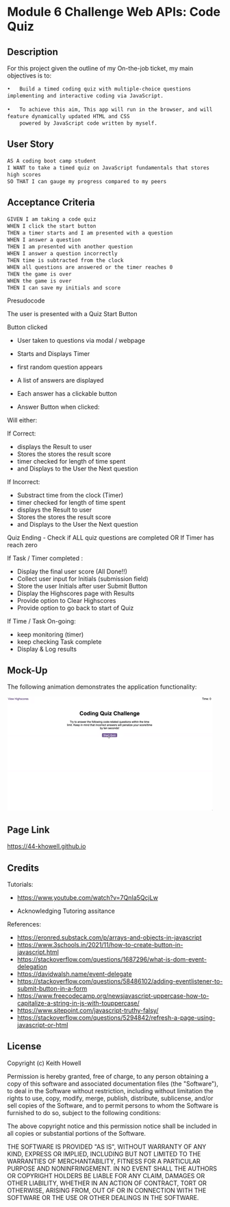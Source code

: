 # Module 6 Challenge Web APIs: Code Quiz

## Description

For this project given the outline of my On-the-job ticket, my main objectives is to:

	•	Build a timed coding quiz with multiple-choice questions implementing and interactive coding via JavaScript.

	•	To achieve this aim, This app will run in the browser, and will feature dynamically updated HTML and CSS 
	    powered by JavaScript code written by myself. 


## User Story

```
AS A coding boot camp student
I WANT to take a timed quiz on JavaScript fundamentals that stores high scores
SO THAT I can gauge my progress compared to my peers
```

## Acceptance Criteria

	GIVEN I am taking a code quiz
	WHEN I click the start button
	THEN a timer starts and I am presented with a question
	WHEN I answer a question
	THEN I am presented with another question
	WHEN I answer a question incorrectly
	THEN time is subtracted from the clock
	WHEN all questions are answered or the timer reaches 0
	THEN the game is over
	WHEN the game is over
	THEN I can save my initials and score


Presudocode

The user is presented with a Quiz Start Button 

Button clicked 
- User taken to questions via modal / webpage 
	             
- Starts and Displays Timer
- first random question appears 
- A list of answers are displayed
- Each answer has a clickable button 
- Answer Button when clicked: 

	
Will either: 
                 
If Correct:   
- displays the Result to user 				  
- Stores the stores the result score				             
- timer checked for length of time spent                                            
- and Displays to the User the Next question		                        
			                                                                                                              	

If Incorrect:  
- Substract time from the clock (Timer) 
- timer checked for length of time spent
- displays the Result to user
- Stores the stores the result score
- and Displays to the User the Next question


Quiz Ending  -  Check if ALL quiz questions are completed  OR  If Timer has reach zero  
		      
If Task / Timer completed : 
- Display the final user score (All Done!!) 	                          
- Collect user input for Initials (submission field)                                                             
- Store the user Initials after user Submit Button                                                             
- Display the Highscores page with Results 
- Provide option to Clear Highscores 
- Provide option to go back to start of Quiz 
 			    
If Time / Task On-going:  
- keep monitoring (timer)
- keep checking Task complete 
- Display & Log results 


## Mock-Up

The following animation demonstrates the application functionality:

![Animation of code quiz. Presses button to start quiz. Clicks the button for the answer to each question, displays if answer was correct or incorrect. Quiz finishes and displays high scores. User adds their intials, then clears their intials and starts over.](./img-assets/08-web-apis-challenge-demo.gif)

## Page Link

https://44-khowell.github.io

## Credits

Tutorials: 

- https://www.youtube.com/watch?v=7QnIa5QcjLw

- Acknowledging Tutoring assitance 

References:

- https://eronred.substack.com/p/arrays-and-objects-in-javascript
- https://www.3schools.in/2021/11/how-to-create-button-in-javascript.html
- https://stackoverflow.com/questions/1687296/what-is-dom-event-delegation
- https://davidwalsh.name/event-delegate
- https://stackoverflow.com/questions/58486102/adding-eventlistener-to-submit-button-in-a-form
- https://www.freecodecamp.org/newsjavascript-uppercase-how-to-capitalize-a-string-in-js-with-touppercase/
- https://www.sitepoint.com/javascript-truthy-falsy/
- https://stackoverflow.com/questions/5294842/refresh-a-page-using-javascript-or-html






## License 

Copyright (c) Keith Howell

Permission is hereby granted, free of charge, to any person obtaining a copy
of this software and associated documentation files (the "Software"), to deal
in the Software without restriction, including without limitation the rights
to use, copy, modify, merge, publish, distribute, sublicense, and/or sell
copies of the Software, and to permit persons to whom the Software is
furnished to do so, subject to the following conditions:

The above copyright notice and this permission notice shall be included in all
copies or substantial portions of the Software.

THE SOFTWARE IS PROVIDED "AS IS", WITHOUT WARRANTY OF ANY KIND, EXPRESS OR
IMPLIED, INCLUDING BUT NOT LIMITED TO THE WARRANTIES OF MERCHANTABILITY,
FITNESS FOR A PARTICULAR PURPOSE AND NONINFRINGEMENT. IN NO EVENT SHALL THE
AUTHORS OR COPYRIGHT HOLDERS BE LIABLE FOR ANY CLAIM, DAMAGES OR OTHER
LIABILITY, WHETHER IN AN ACTION OF CONTRACT, TORT OR OTHERWISE, ARISING FROM,
OUT OF OR IN CONNECTION WITH THE SOFTWARE OR THE USE OR OTHER DEALINGS IN THE
SOFTWARE.
